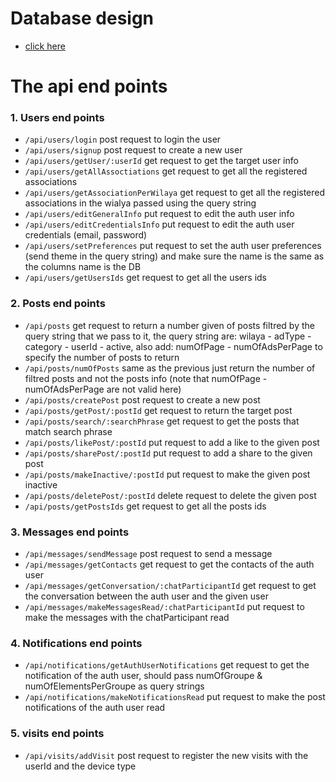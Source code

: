# **Database design**

- [click here](https://dbdiagram.io/d/60fdb24428da596eb54c79e1)

# **The api end points**

### 1. Users end points

- `/api/users/login` post request to login the user
- `/api/users/signup` post request to create a new user
- `/api/users/getUser/:userId` get request to get the target user info
- `/api/users/getAllAssoctiations` get request to get all the registered associations
- `/api/users/getAssociationPerWilaya` get request to get all the registered associations in the wialya passed using the query string
- `/api/users/editGeneralInfo` put request to edit the auth user info
- `/api/users/editCredentialsInfo` put request to edit the auth user credentials (email, password)
- `/api/users/setPreferences` put request to set the auth user preferences (send theme in the query string) and make sure the name is the same as the columns name is the DB
- `/api/users/getUsersIds` get request to get all the users ids

### 2. Posts end points

- `/api/posts` get request to return a number given of posts filtred by the query string that we pass to it, the query string are: wilaya - adType - category - userId - active, also add: numOfPage - numOfAdsPerPage to specify the number of posts to return
- `/api/posts/numOfPosts` same as the previous just return the number of filtred posts and not the posts info (note that numOfPage - numOfAdsPerPage are not valid here)
- `/api/posts/createPost` post request to create a new post
- `/api/posts/getPost/:postId` get request to return the target post
- `/api/posts/search/:searchPhrase` get request to get the posts that match search phrase
- `/api/posts/likePost/:postId` put request to add a like to the given post
- `/api/posts/sharePost/:postId` put request to add a share to the given post
- `/api/posts/makeInactive/:postId` put request to make the given post inactive
- `/api/posts/deletePost/:postId` delete request to delete the given post
- `/api/posts/getPostsIds` get request to get all the posts ids

### 3. Messages end points

- `/api/messages/sendMessage` post request to send a message
- `/api/messages/getContacts` get request to get the contacts of the auth user
- `/api/messages/getConversation/:chatParticipantId` get request to get the conversation between the auth user and the given user
- `/api/messages/makeMessagesRead/:chatParticipantId` put request to make the messages with the chatParticipant read

### 4. Notifications end points

- `/api/notifications/getAuthUserNotifications` get request to get the notification of the auth user, should pass numOfGroupe & numOfElementsPerGroupe as query strings
- `/api/notifications/makeNotificationsRead` put request to make the post notifications of the auth user read

### 5. visits end points

- `/api/visits/addVisit` post request to register the new visits with the userId and the device type
